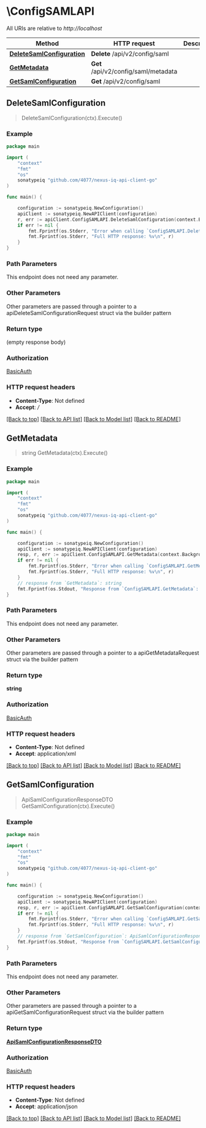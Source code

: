 # \ConfigSAMLAPI

All URIs are relative to *http://localhost*

Method | HTTP request | Description
------------- | ------------- | -------------
[**DeleteSamlConfiguration**](ConfigSAMLAPI.md#DeleteSamlConfiguration) | **Delete** /api/v2/config/saml | 
[**GetMetadata**](ConfigSAMLAPI.md#GetMetadata) | **Get** /api/v2/config/saml/metadata | 
[**GetSamlConfiguration**](ConfigSAMLAPI.md#GetSamlConfiguration) | **Get** /api/v2/config/saml | 



## DeleteSamlConfiguration

> DeleteSamlConfiguration(ctx).Execute()



### Example

```go
package main

import (
	"context"
	"fmt"
	"os"
	sonatypeiq "github.com/4077/nexus-iq-api-client-go"
)

func main() {

	configuration := sonatypeiq.NewConfiguration()
	apiClient := sonatypeiq.NewAPIClient(configuration)
	r, err := apiClient.ConfigSAMLAPI.DeleteSamlConfiguration(context.Background()).Execute()
	if err != nil {
		fmt.Fprintf(os.Stderr, "Error when calling `ConfigSAMLAPI.DeleteSamlConfiguration``: %v\n", err)
		fmt.Fprintf(os.Stderr, "Full HTTP response: %v\n", r)
	}
}
```

### Path Parameters

This endpoint does not need any parameter.

### Other Parameters

Other parameters are passed through a pointer to a apiDeleteSamlConfigurationRequest struct via the builder pattern


### Return type

 (empty response body)

### Authorization

[BasicAuth](../README.md#BasicAuth)

### HTTP request headers

- **Content-Type**: Not defined
- **Accept**: */*

[[Back to top]](#) [[Back to API list]](../README.md#documentation-for-api-endpoints)
[[Back to Model list]](../README.md#documentation-for-models)
[[Back to README]](../README.md)


## GetMetadata

> string GetMetadata(ctx).Execute()



### Example

```go
package main

import (
	"context"
	"fmt"
	"os"
	sonatypeiq "github.com/4077/nexus-iq-api-client-go"
)

func main() {

	configuration := sonatypeiq.NewConfiguration()
	apiClient := sonatypeiq.NewAPIClient(configuration)
	resp, r, err := apiClient.ConfigSAMLAPI.GetMetadata(context.Background()).Execute()
	if err != nil {
		fmt.Fprintf(os.Stderr, "Error when calling `ConfigSAMLAPI.GetMetadata``: %v\n", err)
		fmt.Fprintf(os.Stderr, "Full HTTP response: %v\n", r)
	}
	// response from `GetMetadata`: string
	fmt.Fprintf(os.Stdout, "Response from `ConfigSAMLAPI.GetMetadata`: %v\n", resp)
}
```

### Path Parameters

This endpoint does not need any parameter.

### Other Parameters

Other parameters are passed through a pointer to a apiGetMetadataRequest struct via the builder pattern


### Return type

**string**

### Authorization

[BasicAuth](../README.md#BasicAuth)

### HTTP request headers

- **Content-Type**: Not defined
- **Accept**: application/xml

[[Back to top]](#) [[Back to API list]](../README.md#documentation-for-api-endpoints)
[[Back to Model list]](../README.md#documentation-for-models)
[[Back to README]](../README.md)


## GetSamlConfiguration

> ApiSamlConfigurationResponseDTO GetSamlConfiguration(ctx).Execute()



### Example

```go
package main

import (
	"context"
	"fmt"
	"os"
	sonatypeiq "github.com/4077/nexus-iq-api-client-go"
)

func main() {

	configuration := sonatypeiq.NewConfiguration()
	apiClient := sonatypeiq.NewAPIClient(configuration)
	resp, r, err := apiClient.ConfigSAMLAPI.GetSamlConfiguration(context.Background()).Execute()
	if err != nil {
		fmt.Fprintf(os.Stderr, "Error when calling `ConfigSAMLAPI.GetSamlConfiguration``: %v\n", err)
		fmt.Fprintf(os.Stderr, "Full HTTP response: %v\n", r)
	}
	// response from `GetSamlConfiguration`: ApiSamlConfigurationResponseDTO
	fmt.Fprintf(os.Stdout, "Response from `ConfigSAMLAPI.GetSamlConfiguration`: %v\n", resp)
}
```

### Path Parameters

This endpoint does not need any parameter.

### Other Parameters

Other parameters are passed through a pointer to a apiGetSamlConfigurationRequest struct via the builder pattern


### Return type

[**ApiSamlConfigurationResponseDTO**](ApiSamlConfigurationResponseDTO.md)

### Authorization

[BasicAuth](../README.md#BasicAuth)

### HTTP request headers

- **Content-Type**: Not defined
- **Accept**: application/json

[[Back to top]](#) [[Back to API list]](../README.md#documentation-for-api-endpoints)
[[Back to Model list]](../README.md#documentation-for-models)
[[Back to README]](../README.md)

